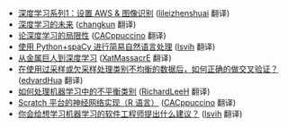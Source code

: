 * [深度学习系列1：设置 AWS & 图像识别](https://juejin.im/post/5987f5885188256dcf65d01e?utm_source=gold-miner&utm_medium=readme&utm_campaign=github) ([lileizhenshuai](https://github.com/lileizhenshuai) 翻译)
* [深度学习的未来](https://juejin.im/post/597843506fb9a06ba4747db5?utm_source=gold-miner&utm_medium=readme&utm_campaign=github) ([changkun](https://github.com/changkun) 翻译)
* [论深度学习的局限性](https://juejin.im/post/5978352a6fb9a06bad6574a4?utm_source=gold-miner&utm_medium=readme&utm_campaign=github) ([CACppuccino](https://github.com/CACppuccino) 翻译)
* [使用 Python+spaCy 进行简易自然语言处理](https://juejin.im/post/5971a4b9f265da6c42353332?utm_source=gold-miner&utm_medium=readme&utm_campaign=github) ([lsvih](https://github.com/lsvih) 翻译)
* [从金属巨人到深度学习](https://juejin.im/post/596f4cecf265da6c2f0adb04?utm_source=gold-miner&utm_medium=readme&utm_campaign=github) ([XatMassacrE](https://github.com/XatMassacrE) 翻译)
* [在使用过采样或欠采样处理类别不均衡的数据后，如何正确的做交叉验证？](https://juejin.im/entry/5976dde9f265da6c2e0fc2f9/detail?utm_source=gold-miner&utm_medium=readme&utm_campaign=github) ([edvardHua](https://github.com/edvardHua) 翻译)
* [如何处理机器学习中的不平衡类别](https://juejin.im/post/596f150551882549980c5f56?utm_source=gold-miner&utm_medium=readme&utm_campaign=github) ([RichardLeeH](https://github.com/RichardLeeH) 翻译)
* [Scratch 平台的神经网络实现（R 语言）](https://juejin.im/post/5965cf75f265da6c4741adc4?utm_source=gold-miner&utm_medium=readme&utm_campaign=github) ([CACppuccino](https://github.com/CACppuccino) 翻译)
* [你会给想学习机器学习的软件工程师提出什么建议？](https://juejin.im/post/596323416fb9a06bae1dff63?utm_source=gold-miner&utm_medium=readme&utm_campaign=github) ([lsvih](https://github.com/lsvih) 翻译)

